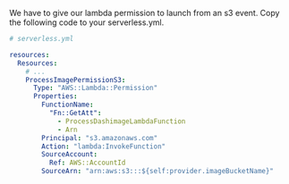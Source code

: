   
We have to give our lambda permission to launch from an s3 event. Copy the following code to your serverless.yml.

```yml
# serverless.yml

resources:
  Resources:
    # ...
    ProcessImagePermissionS3:
      Type: "AWS::Lambda::Permission"
      Properties:
        FunctionName:
          "Fn::GetAtt":
            - ProcessDashimageLambdaFunction
            - Arn
        Principal: "s3.amazonaws.com"
        Action: "lambda:InvokeFunction"
        SourceAccount:
          Ref: AWS::AccountId
        SourceArn: "arn:aws:s3:::${self:provider.imageBucketName}"
```
